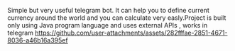 Simple but very useful telegram bot. It can help you to define current currency around the
world and you can calculate very easly.Project is built only using Java program language and uses external APIs , works in telegram
https://github.com/user-attachments/assets/282fffae-2851-4671-8036-a46b16a395ef



